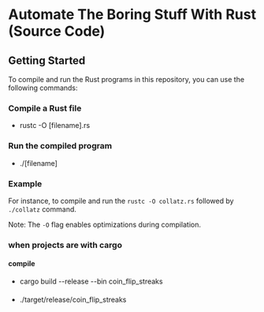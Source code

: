 # Automate The Boring Stuff With Rust (Source Code)

## Getting Started

To compile and run the Rust programs in this repository, you can use the following commands:

### Compile a Rust file
- rustc -O [filename].rs

### Run the compiled program
- ./[filename]


### Example
For instance, to compile and run the `rustc -O collatz.rs` followed by `./collatz` command.



Note: The `-O` flag enables optimizations during compilation.




### when projects are with cargo 

#### compile 
- cargo build --release --bin coin_flip_streaks
####
- ./target/release/coin_flip_streaks